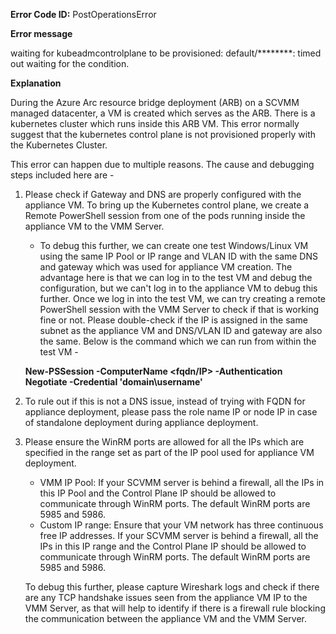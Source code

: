 **Error Code ID:** PostOperationsError

**Error message**

 waiting for kubeadmcontrolplane to be provisioned: default/********: timed out waiting for the condition.

**Explanation**

During the Azure Arc resource bridge deployment (ARB) on a SCVMM managed datacenter, a VM is created which serves as the ARB. There is a kubernetes cluster which runs inside this ARB VM. This error normally suggest that the kubernetes control plane is not provisioned properly with the Kubernetes Cluster.

This error can happen due to multiple reasons. The cause and debugging steps included here are -

1) Please check if Gateway and DNS are properly configured with the appliance VM. To bring up the Kubernetes control plane, we create a Remote PowerShell session from one of the pods running inside the appliance VM to the VMM Server.
   - To debug this further, we can create one test Windows/Linux VM using the same IP Pool or IP range and VLAN ID with the same DNS and gateway which was used for appliance VM creation. The advantage here is that we can log in to the test VM and debug the configuration, but we can't log in to the appliance VM to debug this further. Once we log in into the test VM, we can try creating a remote PowerShell session with the VMM Server to check if that is working fine or not. Please double-check if the IP is assigned in the same subnet as the appliance VM and DNS/VLAN ID and gateway are also the same. Below is the command which we can run from within the test VM -

   **New-PSSession -ComputerName <fqdn/IP> -Authentication Negotiate -Credential 'domain\username'**

2) To rule out if this is not a DNS issue, instead of trying with FQDN for appliance deployment, please pass the role name IP or node IP in case of standalone deployment during appliance deployment. 

3) Please ensure the WinRM ports are allowed for all the IPs which are specified in the range set as part of the IP pool used for appliance VM deployment.

   - VMM IP Pool: If your SCVMM server is behind a firewall, all the IPs in this IP Pool and the Control Plane IP should be allowed to communicate through WinRM ports. The default WinRM ports are 5985 and 5986.
   - Custom IP range: Ensure that your VM network has three continuous free IP addresses. If your SCVMM server is behind a firewall, all the IPs in this IP range and the Control Plane IP should be allowed to communicate through WinRM ports. The default WinRM ports are 5985 and 5986. 

   
   To debug this further, please capture Wireshark logs and check if there are any TCP handshake issues seen from the appliance VM IP to the VMM Server, as that will help to identify if there is a firewall rule blocking the communication between the appliance VM and the VMM Server.
